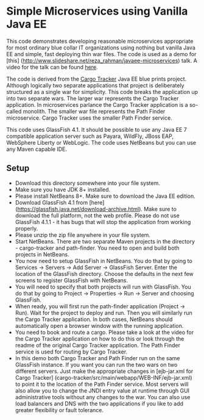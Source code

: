 Simple Microservices using Vanilla Java EE
==========================================
This code demonstrates developing reasonable microservices appropriate for
most ordinary blue collar IT organizations using nothing but vanilla Java EE 
and simple, fast deploying thin war files. The code is used as a demo for 
[this] (http://www.slideshare.net/reza_rahman/javaee-microservices) talk. A
video for the talk can be found [here](https://www.youtube.com/watch?v=bS6zKgMb8So).

The code is derived from the [Cargo Tracker](https://cargotracker.java.net/)
Java EE blue prints project. Although logically two separate applications that 
project is deliberately structured as a single war for simplicity. This code
breaks the application up into two separate wars. The larger war represents the 
Cargo Tracker application. In microservices parlance the Cargo Tracker 
application is a so-called monolith. The smaller war file represents the 
Path Finder microservice. Cargo Tracker uses the smaller Path Finder service.

This code uses GlassFish 4.1. It should be possible to use any Java EE 7 
compatible application server such as Payara, WildFly, JBoss EAP, 
WebSphere Liberty or WebLogic. The code uses NetBeans but you can use any Maven 
capable IDE. 

Setup
-----
* Download this directory somewhere into your file system.
* Make sure you have JDK 8+ installed.
* Please install NetBeans 8+. Make sure to download the Java EE edition.
* Download GlassFish 4.1 from [here]
(https://glassfish.java.net/download-archive.html). Make sure to download the 
full platform, not the web profile. Please do not use GlassFish 4.1.1 - it 
has bugs that will stop the application from working properly.
* Please unzip the zip file anywhere in your file system.
* Start NetBeans. There are two separate Maven projects in the directory - 
cargo-tracker and path-finder. You need to open and build both projects in NetBeans.
* You now need to setup GlassFish in NetBeans. You do that by going to 
Services -> Servers -> Add Server -> GlassFish Server. Enter the location of 
the GlassFish directory. Choose the defaults in the next few screens to register 
GlassFish with NetBeans.
* You will need to specify that both projects will run with GlassFish. You do 
that by going to Project -> Properties -> Run -> Server and choosing GlassFish.
* When ready, you will first run the path-finder application (Project -> Run). 
Wait for the project to deploy and run. Then you will similarly run the 
Cargo Tracker application. In both cases, NetBeans should automatically open a 
browser window with the running application.
* You need to book and route a cargo. Please take a look at the video for the 
Cargo Tracker application on how to do this or look through the readme of the 
original Cargo Tracker application. The Path Finder service is used for
routing by Cargo Tracker.
* In this demo both Cargo Tracker and Path Finder run on the same GlassFish 
instance. If you want you can run the two wars on two different servers. Just 
make the appropriate changes in [ejb-jar.xml for Cargo Tracker]
(cargo-tracker/src/main/webapp/WEB-INF/ejb-jar.xml) to point it to the location 
of the Path Finder service. Most servers will also allow you to change the JNDI 
entry value at runtime through GUI administrative tools without any changes to 
the war. You can also use load balancers and DNS with the two applications if 
you like to add greater flexibility or fault tolerance.